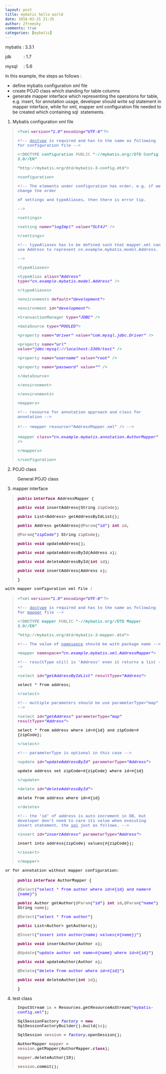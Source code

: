 ```yaml
---
layout: post
title: mybatis hello world
date: 2016-03-31 21:35
author: 2freesky
comments: true
categories: [mybatis]
---
```

mybatis : 3.3.1

jdk          : 1.7

mysql     : 5.6

In this example, the steps as follows :
<ul>
	<li>define mybatis configuration xml file</li>
	<li>create POJO class which standing for table columns</li>
	<li>generate mapper interface which representing the operations for table, e.g. insert, for annotation usage, developer should write sql statement in mapper interface, while for xml, mapper xml configuration file needed to be created which containing sql  statements.</li>
</ul>
<ol>
	<li>
<p class="western">Mybatis configuration xml file</p>
</li>
</ol>
<blockquote>
<p class="western"><span style="color:#008080;"><span style="font-family:'Courier New', monospace;"><span style="font-size:small;">&lt;?</span></span></span><span style="color:#3f7f7f;"><span style="font-family:'Courier New', monospace;"><span style="font-size:small;">xml</span></span></span> <span style="color:#7f007f;"><span style="font-family:'Courier New', monospace;"><span style="font-size:small;">version</span></span></span><span style="color:#000000;"><span style="font-family:'Courier New', monospace;"><span style="font-size:small;">=</span></span></span><span style="color:#2a00ff;"><span style="font-family:'Courier New', monospace;"><span style="font-size:small;"><i>"1.0"</i></span></span></span> <span style="color:#7f007f;"><span style="font-family:'Courier New', monospace;"><span style="font-size:small;">encoding</span></span></span><span style="color:#000000;"><span style="font-family:'Courier New', monospace;"><span style="font-size:small;">=</span></span></span><span style="color:#2a00ff;"><span style="font-family:'Courier New', monospace;"><span style="font-size:small;"><i>"UTF-8"</i></span></span></span> <span style="color:#008080;"><span style="font-family:'Courier New', monospace;"><span style="font-size:small;">?&gt;</span></span></span></p>
<p class="western" align="LEFT"><span style="color:#3f5fbf;"><span style="font-family:'Courier New', monospace;"><span style="font-size:small;">&lt;!-- <u>doctype</u> is required and has to the same as following for configuration file --&gt;</span></span></span></p>
<p class="western" align="LEFT"><span style="font-family:'Courier New', monospace;"><span style="font-size:small;"><span style="color:#008080;">&lt;!</span><span style="color:#3f7f7f;">DOCTYPE</span> <span style="color:#008080;">configuration</span> <span style="color:#808080;">PUBLIC</span> <span style="color:#008080;">"-//mybatis.org//DTD Config 3.0//EN"</span></span></span></p>
<p class="western" align="LEFT"><span style="font-family:'Courier New', monospace;"><span style="font-size:small;"> <span style="color:#3f7f5f;">"http://mybatis.org/dtd/mybatis-3-config.dtd"</span><span style="color:#008080;">&gt;</span></span></span></p>
<p class="western" align="LEFT"><span style="font-family:'Courier New', monospace;"><span style="font-size:small;"><span style="color:#008080;">&lt;</span><span style="color:#3f7f7f;">configuration</span><span style="color:#008080;">&gt;</span></span></span></p>
<p class="western" align="LEFT"><span style="font-family:'Courier New', monospace;"><span style="font-size:small;"> <span style="color:#3f5fbf;">&lt;!-- The elements under configuration has order, e.g. if we change the order </span></span></span></p>
<p class="western" align="LEFT"><span style="color:#3f5fbf;"><span style="font-family:'Courier New', monospace;"><span style="font-size:small;"> of settings and typeAliases, then there is error tip.</span></span></span></p>
<p class="western" align="LEFT"><span style="color:#3f5fbf;"><span style="font-family:'Courier New', monospace;"><span style="font-size:small;"> --&gt;</span></span></span></p>
<p class="western" align="LEFT"><span style="font-family:'Courier New', monospace;"><span style="font-size:small;"> <span style="color:#008080;">&lt;</span><span style="color:#3f7f7f;">settings</span><span style="color:#008080;">&gt;</span></span></span></p>
<p class="western" align="LEFT"><span style="font-family:'Courier New', monospace;"><span style="font-size:small;"> <span style="color:#008080;">&lt;</span><span style="color:#3f7f7f;">setting</span> <span style="color:#7f007f;">name</span><span style="color:#000000;">=</span><span style="color:#2a00ff;"><i>"logImpl"</i></span> <span style="color:#7f007f;">value</span><span style="color:#000000;">=</span><span style="color:#2a00ff;"><i>"SLF4J"</i></span> <span style="color:#008080;">/&gt;</span></span></span></p>
<p class="western" align="LEFT"><span style="font-family:'Courier New', monospace;"><span style="font-size:small;"> <span style="color:#008080;">&lt;/</span><span style="color:#3f7f7f;">settings</span><span style="color:#008080;">&gt;</span></span></span></p>
<p class="western" align="LEFT"><span style="font-family:'Courier New', monospace;"><span style="font-size:small;"> <span style="color:#3f5fbf;">&lt;!-- typeAliases has to be defined such that mapper.xml can use Address to represent</span></span></span><span style="color:#3f5fbf;"><span style="font-family:'Courier New', monospace;"><span style="font-size:small;"> cn.example.mybatis.model.Address.</span></span></span></p>
<p class="western" align="LEFT"><span style="color:#3f5fbf;"><span style="font-family:'Courier New', monospace;"><span style="font-size:small;"> --&gt;</span></span></span></p>
<p class="western" align="LEFT"><span style="font-family:'Courier New', monospace;"><span style="font-size:small;"> <span style="color:#008080;">&lt;</span><span style="color:#3f7f7f;">typeAliases</span><span style="color:#008080;">&gt;</span></span></span></p>
<p class="western" align="LEFT"><span style="font-family:'Courier New', monospace;"><span style="font-size:small;"> <span style="color:#008080;">&lt;</span><span style="color:#3f7f7f;">typeAlias</span> <span style="color:#7f007f;">alias</span><span style="color:#000000;">=</span><span style="color:#2a00ff;"><i>"Address"</i></span> <span style="color:#7f007f;">type</span><span style="color:#000000;">=</span><span style="color:#2a00ff;"><i>"cn.example.mybatis.model.Address"</i></span> <span style="color:#008080;">/&gt;</span></span></span></p>
<p class="western" align="LEFT"><span style="font-family:'Courier New', monospace;"><span style="font-size:small;"> <span style="color:#008080;">&lt;/</span><span style="color:#3f7f7f;">typeAliases</span><span style="color:#008080;">&gt;</span> </span></span></p>
<p class="western" align="LEFT"><span style="font-family:'Courier New', monospace;"><span style="font-size:small;"> <span style="color:#008080;">&lt;</span><span style="color:#3f7f7f;">environments</span> <span style="color:#7f007f;">default</span><span style="color:#000000;">=</span><span style="color:#2a00ff;"><i>"development"</i></span><span style="color:#008080;">&gt;</span></span></span></p>
<p class="western" align="LEFT"><span style="font-family:'Courier New', monospace;"><span style="font-size:small;"> <span style="color:#008080;">&lt;</span><span style="color:#3f7f7f;">environment</span> <span style="color:#7f007f;">id</span><span style="color:#000000;">=</span><span style="color:#2a00ff;"><i>"development"</i></span><span style="color:#008080;">&gt;</span></span></span></p>
<p class="western" align="LEFT"><span style="font-family:'Courier New', monospace;"><span style="font-size:small;"> <span style="color:#008080;">&lt;</span><span style="color:#3f7f7f;">transactionManager</span> <span style="color:#7f007f;">type</span><span style="color:#000000;">=</span><span style="color:#2a00ff;"><i>"JDBC"</i></span> <span style="color:#008080;">/&gt;</span></span></span></p>
<p class="western" align="LEFT"><span style="font-family:'Courier New', monospace;"><span style="font-size:small;"> <span style="color:#008080;">&lt;</span><span style="color:#3f7f7f;">dataSource</span> <span style="color:#7f007f;">type</span><span style="color:#000000;">=</span><span style="color:#2a00ff;"><i>"POOLED"</i></span><span style="color:#008080;">&gt;</span></span></span></p>
<p class="western" align="LEFT"><span style="font-family:'Courier New', monospace;"><span style="font-size:small;"> <span style="color:#008080;">&lt;</span><span style="color:#3f7f7f;">property</span> <span style="color:#7f007f;">name</span><span style="color:#000000;">=</span><span style="color:#2a00ff;"><i>"driver"</i></span> <span style="color:#7f007f;">value</span><span style="color:#000000;">=</span><span style="color:#2a00ff;"><i>"com.mysql.jdbc.Driver"</i></span> <span style="color:#008080;">/&gt;</span></span></span></p>
<p class="western" align="LEFT"><span style="font-family:'Courier New', monospace;"><span style="font-size:small;"> <span style="color:#008080;">&lt;</span><span style="color:#3f7f7f;">property</span> <span style="color:#7f007f;">name</span><span style="color:#000000;">=</span><span style="color:#2a00ff;"><i>"url"</i></span> <span style="color:#7f007f;">value</span><span style="color:#000000;">=</span><span style="color:#2a00ff;"><i>"jdbc:mysql://localhost:3306/test"</i></span> <span style="color:#008080;">/&gt;</span></span></span></p>
<p class="western" align="LEFT"><span style="font-family:'Courier New', monospace;"><span style="font-size:small;"> <span style="color:#008080;">&lt;</span><span style="color:#3f7f7f;">property</span> <span style="color:#7f007f;">name</span><span style="color:#000000;">=</span><span style="color:#2a00ff;"><i>"username"</i></span> <span style="color:#7f007f;">value</span><span style="color:#000000;">=</span><span style="color:#2a00ff;"><i>"root"</i></span> <span style="color:#008080;">/&gt;</span></span></span></p>
<p class="western" align="LEFT"><span style="font-family:'Courier New', monospace;"><span style="font-size:small;"> <span style="color:#008080;">&lt;</span><span style="color:#3f7f7f;">property</span> <span style="color:#7f007f;">name</span><span style="color:#000000;">=</span><span style="color:#2a00ff;"><i>"password"</i></span> <span style="color:#7f007f;">value</span><span style="color:#000000;">=</span><span style="color:#2a00ff;"><i>""</i></span> <span style="color:#008080;">/&gt;</span></span></span></p>
<p class="western" align="LEFT"><span style="font-family:'Courier New', monospace;"><span style="font-size:small;"> <span style="color:#008080;">&lt;/</span><span style="color:#3f7f7f;">dataSource</span><span style="color:#008080;">&gt;</span></span></span></p>
<p class="western" align="LEFT"><span style="font-family:'Courier New', monospace;"><span style="font-size:small;"> <span style="color:#008080;">&lt;/</span><span style="color:#3f7f7f;">environment</span><span style="color:#008080;">&gt;</span></span></span></p>
<p class="western" align="LEFT"><span style="font-family:'Courier New', monospace;"><span style="font-size:small;"> <span style="color:#008080;">&lt;/</span><span style="color:#3f7f7f;">environments</span><span style="color:#008080;">&gt;</span></span></span></p>
<p class="western" align="LEFT"><span style="font-family:'Courier New', monospace;"><span style="font-size:small;"> <span style="color:#008080;">&lt;</span><span style="color:#3f7f7f;">mappers</span><span style="color:#008080;">&gt;</span></span></span></p>
<p class="western" align="LEFT"><span style="font-family:'Courier New', monospace;"><span style="font-size:small;"> <span style="color:#3f5fbf;">&lt;!-- resource for annotation approach and class for annotation --&gt;</span></span></span></p>
<p class="western" align="LEFT"><span style="font-family:'Courier New', monospace;"><span style="font-size:small;"> <span style="color:#3f5fbf;">&lt;!-- </span></span></span><span style="font-size:small;font-family:'Courier New', monospace;color:#3f5fbf;line-height:1.7;">&lt;mapper resource="AddressMapper.xml" /&gt;</span><span style="color:#3f5fbf;"><span style="font-family:'Courier New', monospace;"><span style="font-size:small;"> --&gt;</span></span></span></p>
<p class="western" align="LEFT"><span style="font-family:'Courier New', monospace;"><span style="font-size:small;"> <span style="color:#008080;">&lt;</span><span style="color:#3f7f7f;">mapper</span> <span style="color:#7f007f;">class</span><span style="color:#000000;">=</span><span style="color:#2a00ff;"><i>"cn.example.mybatis.annotation.AuthorMapper"</i></span> <span style="color:#008080;">/&gt;</span></span></span></p>
<p class="western" align="LEFT"><span style="font-family:'Courier New', monospace;"><span style="font-size:small;"> <span style="color:#008080;">&lt;/</span><span style="color:#3f7f7f;">mappers</span><span style="color:#008080;">&gt;</span></span></span></p>
<p class="western" align="LEFT"><span style="color:#008080;"><span style="font-family:'Courier New', monospace;"><span style="font-size:small;">&lt;/</span></span></span><span style="color:#3f7f7f;"><span style="font-family:'Courier New', monospace;"><span style="font-size:small;">configuration</span></span></span><span style="color:#008080;"><span style="font-family:'Courier New', monospace;"><span style="font-size:small;">&gt;</span></span></span></p>
</blockquote>
<ol start="2">
	<li>
<p class="western">POJO class</p>
</li>
</ol>
<p class="western">          General POJO class</p>

<ol start="3">
	<li>
<p class="western">mapper interface</p>
</li>
</ol>
<blockquote>
<p class="western"><span style="color:#7f0055;"><span style="font-family:'Courier New', monospace;"><span style="font-size:small;"><b>public</b></span></span></span> <span style="color:#7f0055;"><span style="font-family:'Courier New', monospace;"><span style="font-size:small;"><b>interface</b></span></span></span><span style="color:#000000;"><span style="font-family:'Courier New', monospace;"><span style="font-size:small;"> AddressMapper {</span></span></span></p>
<p class="western" align="LEFT"><span style="font-family:'Courier New', monospace;"><span style="font-size:small;"> <span style="color:#7f0055;"><b>public</b></span> <span style="color:#7f0055;"><b>void</b></span><span style="color:#000000;"> insertAddress(String </span><span style="color:#6a3e3e;">zipCode</span><span style="color:#000000;">);</span></span></span></p>
<p class="western" align="LEFT"><span style="font-family:'Courier New', monospace;"><span style="font-size:small;"> <span style="color:#7f0055;"><b>public</b></span><span style="color:#000000;"> List&lt;Address&gt; getAddressByIdList();</span></span></span></p>
<p class="western" align="LEFT"><span style="font-family:'Courier New', monospace;"><span style="font-size:small;"> <span style="color:#7f0055;"><b>public</b></span><span style="color:#000000;"> Address getAddress(</span><span style="color:#646464;">@Param</span><span style="color:#000000;">(</span><span style="color:#2a00ff;">"id"</span><span style="color:#000000;">) </span><span style="color:#7f0055;"><b>int</b></span> <span style="color:#6a3e3e;">id</span><span style="color:#000000;">,</span></span></span></p>
<p class="western" align="LEFT"><span style="font-family:'Courier New', monospace;"><span style="font-size:small;"><span style="color:#646464;">@Param</span><span style="color:#000000;">(</span><span style="color:#2a00ff;">"zipCode"</span><span style="color:#000000;">) String </span><span style="color:#6a3e3e;">zipCode</span><span style="color:#000000;">);</span></span></span></p>
<p class="western" align="LEFT"><span style="font-family:'Courier New', monospace;"><span style="font-size:small;"> <span style="color:#7f0055;"><b>public</b></span> <span style="color:#7f0055;"><b>void</b></span><span style="color:#000000;"> updateAddress(); </span></span></span></p>
<p class="western" align="LEFT"><span style="font-family:'Courier New', monospace;"><span style="font-size:small;"> <span style="color:#7f0055;"><b>public</b></span> <span style="color:#7f0055;"><b>void</b></span><span style="color:#000000;"> updateAddressById(Address </span><span style="color:#6a3e3e;">a</span><span style="color:#000000;">);</span></span></span></p>
<p class="western" align="LEFT"><span style="font-family:'Courier New', monospace;"><span style="font-size:small;"> <span style="color:#7f0055;"><b>public</b></span> <span style="color:#7f0055;"><b>void</b></span><span style="color:#000000;"> deleteAddressById(</span><span style="color:#7f0055;"><b>int</b></span> <span style="color:#6a3e3e;">id</span><span style="color:#000000;">);</span></span></span></p>
<p class="western" align="LEFT"><span style="font-family:'Courier New', monospace;"><span style="font-size:small;"> <span style="color:#7f0055;"><b>public</b></span> <span style="color:#7f0055;"><b>void</b></span><span style="color:#000000;"> insertAddress(Address </span><span style="color:#6a3e3e;">a</span><span style="color:#000000;">);</span></span></span></p>
<p class="western" align="LEFT"><span style="color:#000000;"><span style="font-family:'Courier New', monospace;"><span style="font-size:small;">} </span></span></span></p>
</blockquote>
<p class="western" align="LEFT"><span style="color:#000000;"> <span style="font-family:'Courier New', monospace;"><span style="font-size:small;">with mapper configuration xml file :</span></span></span></p>

<blockquote>
<p class="western" align="LEFT"><span style="color:#008080;"><span style="font-family:'Courier New', monospace;"><span style="font-size:small;">&lt;?</span></span></span><span style="color:#3f7f7f;"><span style="font-family:'Courier New', monospace;"><span style="font-size:small;">xml</span></span></span> <span style="color:#7f007f;"><span style="font-family:'Courier New', monospace;"><span style="font-size:small;">version</span></span></span><span style="color:#000000;"><span style="font-family:'Courier New', monospace;"><span style="font-size:small;">=</span></span></span><span style="color:#2a00ff;"><span style="font-family:'Courier New', monospace;"><span style="font-size:small;"><i>"1.0"</i></span></span></span> <span style="color:#7f007f;"><span style="font-family:'Courier New', monospace;"><span style="font-size:small;">encoding</span></span></span><span style="color:#000000;"><span style="font-family:'Courier New', monospace;"><span style="font-size:small;">=</span></span></span><span style="color:#2a00ff;"><span style="font-family:'Courier New', monospace;"><span style="font-size:small;"><i>"UTF-8"</i></span></span></span> <span style="color:#008080;"><span style="font-family:'Courier New', monospace;"><span style="font-size:small;">?&gt;</span></span></span></p>
<p class="western" align="LEFT"><span style="color:#3f5fbf;"><span style="font-family:'Courier New', monospace;"><span style="font-size:small;">&lt;!-- <u>doctype</u> is required and has to the same as following for <u>mapper</u> file --&gt;</span></span></span></p>
<p class="western" align="LEFT"><span style="font-family:'Courier New', monospace;"><span style="font-size:small;"><span style="color:#008080;">&lt;!</span><span style="color:#3f7f7f;">DOCTYPE</span> <span style="color:#008080;">mapper</span> <span style="color:#808080;">PUBLIC</span> <span style="color:#008080;">"-//mybatis.org//DTD Mapper 3.0//EN"</span></span></span></p>
<p class="western" align="LEFT"><span style="font-family:'Courier New', monospace;"><span style="font-size:small;"> <span style="color:#3f7f5f;">"http://mybatis.org/dtd/mybatis-3-mapper.dtd"</span><span style="color:#008080;">&gt;</span></span></span></p>
<p class="western" align="LEFT"><span style="color:#3f5fbf;"><span style="font-family:'Courier New', monospace;"><span style="font-size:small;">&lt;!-- The value of <u>namesapce</u> should be with package name --&gt;</span></span></span></p>
<p class="western" align="LEFT"><span style="font-family:'Courier New', monospace;"><span style="font-size:small;"><span style="color:#008080;">&lt;</span><span style="color:#3f7f7f;">mapper</span> <span style="color:#7f007f;">namespace</span><span style="color:#000000;">=</span><span style="color:#2a00ff;"><i>"cn.example.mybatis.xml.AddressMapper"</i></span><span style="color:#008080;">&gt;</span></span></span></p>
<p class="western" align="LEFT"><span style="font-family:'Courier New', monospace;"><span style="font-size:small;"> <span style="color:#3f5fbf;">&lt;!-- resultType still is 'Address' even it returns a list --&gt;</span> </span></span></p>
<p class="western" align="LEFT"><span style="font-family:'Courier New', monospace;"><span style="font-size:small;"> <span style="color:#008080;">&lt;</span><span style="color:#3f7f7f;">select</span> <span style="color:#7f007f;">id</span><span style="color:#000000;">=</span><span style="color:#2a00ff;"><i>"getAddressByIdList"</i></span> <span style="color:#7f007f;">resultType</span><span style="color:#000000;">=</span><span style="color:#2a00ff;"><i>"Address"</i></span><span style="color:#008080;">&gt;</span></span></span></p>
<p class="western" align="LEFT"><span style="color:#000000;"><span style="font-family:'Courier New', monospace;"><span style="font-size:small;"> select * from address;</span></span></span></p>
<p class="western" align="LEFT"><span style="font-family:'Courier New', monospace;"><span style="font-size:small;"> <span style="color:#008080;">&lt;/</span><span style="color:#3f7f7f;">select</span><span style="color:#008080;">&gt;</span></span></span></p>
<p class="western" align="LEFT"><span style="font-family:'Courier New', monospace;"><span style="font-size:small;"> <span style="color:#3f5fbf;">&lt;!-- multiple parameters should be use parameterType="map" --&gt;</span></span></span></p>
<p class="western" align="LEFT"><span style="font-family:'Courier New', monospace;"><span style="font-size:small;"> <span style="color:#008080;">&lt;</span><span style="color:#3f7f7f;">select</span> <span style="color:#7f007f;">id</span><span style="color:#000000;">=</span><span style="color:#2a00ff;"><i>"getAddress"</i></span> <span style="color:#7f007f;">parameterType</span><span style="color:#000000;">=</span><span style="color:#2a00ff;"><i>"map"</i></span> <span style="color:#7f007f;">resultType</span><span style="color:#000000;">=</span><span style="color:#2a00ff;"><i>"Address"</i></span><span style="color:#008080;">&gt;</span></span></span></p>
<p class="western" align="LEFT"><span style="color:#000000;"><span style="font-family:'Courier New', monospace;"><span style="font-size:small;"> select * from address where id=#{id} and zipCode=#{zipCode};</span></span></span></p>
<p class="western" align="LEFT"><span style="font-family:'Courier New', monospace;"><span style="font-size:small;"> <span style="color:#008080;">&lt;/</span><span style="color:#3f7f7f;">select</span><span style="color:#008080;">&gt;</span></span></span></p>
<p class="western" align="LEFT"><span style="font-family:'Courier New', monospace;"><span style="font-size:small;"> <span style="color:#3f5fbf;">&lt;!-- parameterType is optional in this case --&gt;</span></span></span></p>
<p class="western" align="LEFT"><span style="font-family:'Courier New', monospace;"><span style="font-size:small;"> <span style="color:#008080;">&lt;</span><span style="color:#3f7f7f;">update</span> <span style="color:#7f007f;">id</span><span style="color:#000000;">=</span><span style="color:#2a00ff;"><i>"updateAddressById"</i></span> <span style="color:#7f007f;">parameterType</span><span style="color:#000000;">=</span><span style="color:#2a00ff;"><i>"Address"</i></span><span style="color:#008080;">&gt;</span></span></span></p>
<p class="western" align="LEFT"><span style="color:#000000;"><span style="font-family:'Courier New', monospace;"><span style="font-size:small;"> update address set zipCode=#{zipCode} where id=#{id}</span></span></span></p>
<p class="western" align="LEFT"><span style="font-family:'Courier New', monospace;"><span style="font-size:small;"> <span style="color:#008080;">&lt;/</span><span style="color:#3f7f7f;">update</span><span style="color:#008080;">&gt;</span></span></span></p>
<p class="western" align="LEFT"><span style="font-family:'Courier New', monospace;"><span style="font-size:small;"> <span style="color:#008080;">&lt;</span><span style="color:#3f7f7f;">delete</span> <span style="color:#7f007f;">id</span><span style="color:#000000;">=</span><span style="color:#2a00ff;"><i>"deleteAddressById"</i></span><span style="color:#008080;">&gt;</span></span></span></p>
<p class="western" align="LEFT"><span style="color:#000000;"><span style="font-family:'Courier New', monospace;"><span style="font-size:small;"> delete from address where id=#{id}</span></span></span></p>
<p class="western" align="LEFT"><span style="font-family:'Courier New', monospace;"><span style="font-size:small;"> <span style="color:#008080;">&lt;/</span><span style="color:#3f7f7f;">delete</span><span style="color:#008080;">&gt;</span></span></span></p>
<p class="western" align="LEFT"><span style="font-family:'Courier New', monospace;"><span style="font-size:small;"> <span style="color:#3f5fbf;">&lt;!-- the 'id' of address is auto increment in DB, but developer don't need to care its value</span></span></span><span style="color:#3f5fbf;"><span style="font-family:'Courier New', monospace;"><span style="font-size:small;"> when executing insert statement, the <u>sql</u> just as follows.</span></span></span><span style="color:#3f5fbf;"><span style="font-family:'Courier New', monospace;"><span style="font-size:small;"> --&gt;</span></span></span></p>
<p class="western" align="LEFT"><span style="font-family:'Courier New', monospace;"><span style="font-size:small;"> <span style="color:#008080;">&lt;</span><span style="color:#3f7f7f;">insert</span> <span style="color:#7f007f;">id</span><span style="color:#000000;">=</span><span style="color:#2a00ff;"><i>"insertAddress"</i></span> <span style="color:#7f007f;">parameterType</span><span style="color:#000000;">=</span><span style="color:#2a00ff;"><i>"Address"</i></span><span style="color:#008080;">&gt;</span></span></span></p>
<p class="western" align="LEFT"><span style="color:#000000;"><span style="font-family:'Courier New', monospace;"><span style="font-size:small;"> insert into address(zipCode) values(#{zipCode});</span></span></span></p>
<p class="western" align="LEFT"><span style="font-family:'Courier New', monospace;"><span style="font-size:small;"> <span style="color:#008080;">&lt;/</span><span style="color:#3f7f7f;">insert</span><span style="color:#008080;">&gt;</span></span></span></p>
<p class="western" align="LEFT"><span style="color:#008080;"><span style="font-family:'Courier New', monospace;"><span style="font-size:small;">&lt;/</span></span></span><span style="color:#3f7f7f;"><span style="font-family:'Courier New', monospace;"><span style="font-size:small;">mapper</span></span></span><span style="color:#008080;"><span style="font-family:'Courier New', monospace;"><span style="font-size:small;">&gt;</span></span></span></p>
</blockquote>
<p class="western" align="LEFT"><span style="color:#000000;"> <span style="font-family:'Courier New', monospace;"><span style="font-size:small;">or for annotation without mapper configuration: </span></span></span></p>

<blockquote>
<p class="western" align="LEFT"><span style="color:#7f0055;"><span style="font-family:'Courier New', monospace;"><span style="font-size:small;"><b>public</b></span></span></span> <span style="color:#7f0055;"><span style="font-family:'Courier New', monospace;"><span style="font-size:small;"><b>interface</b></span></span></span><span style="color:#000000;"><span style="font-family:'Courier New', monospace;"><span style="font-size:small;"> AuthorMapper {</span></span></span></p>
<p class="western" align="LEFT"><span style="font-family:'Courier New', monospace;"><span style="font-size:small;"> <span style="color:#646464;">@Select</span><span style="color:#000000;">(</span><span style="color:#2a00ff;">"select * from author where id=#{id} and name=#{name}"</span><span style="color:#000000;">)</span></span></span></p>
<p class="western" align="LEFT"><span style="font-family:'Courier New', monospace;"><span style="font-size:small;"> <span style="color:#7f0055;"><b>public</b></span><span style="color:#000000;"> Author getAuthor(</span><span style="color:#646464;">@Param</span><span style="color:#000000;">(</span><span style="color:#2a00ff;">"id"</span><span style="color:#000000;">) </span><span style="color:#7f0055;"><b>int</b></span> <span style="color:#6a3e3e;">id</span><span style="color:#000000;">,</span><span style="color:#646464;">@Param</span><span style="color:#000000;">(</span><span style="color:#2a00ff;">"name"</span><span style="color:#000000;">) String </span><span style="color:#6a3e3e;">name</span><span style="color:#000000;">);</span></span></span></p>
<p class="western" align="LEFT"><span style="font-family:'Courier New', monospace;"><span style="font-size:small;"> <span style="color:#646464;">@Select</span><span style="color:#000000;">(</span><span style="color:#2a00ff;">"select * from author"</span><span style="color:#000000;">)</span></span></span></p>
<p class="western" align="LEFT"><span style="font-family:'Courier New', monospace;"><span style="font-size:small;"> <span style="color:#7f0055;"><b>public</b></span><span style="color:#000000;"> List&lt;Author&gt; getAuthors();</span></span></span></p>
<p class="western" align="LEFT"><span style="font-family:'Courier New', monospace;"><span style="font-size:small;"> <span style="color:#646464;">@Insert</span><span style="color:#000000;">(</span><span style="color:#2a00ff;">"insert into author(name) values(#{name})"</span><span style="color:#000000;">)</span></span></span></p>
<p class="western" align="LEFT"><span style="font-family:'Courier New', monospace;"><span style="font-size:small;"> <span style="color:#7f0055;"><b>public</b></span> <span style="color:#7f0055;"><b>void</b></span><span style="color:#000000;"> insertAuthor(Author </span><span style="color:#6a3e3e;">a</span><span style="color:#000000;">);</span></span></span></p>
<p class="western" align="LEFT"><span style="font-family:'Courier New', monospace;"><span style="font-size:small;"> <span style="color:#646464;">@Update</span><span style="color:#000000;">(</span><span style="color:#2a00ff;">"update author set name=#{name} where id=#{id}"</span><span style="color:#000000;">)</span></span></span></p>
<p class="western" align="LEFT"><span style="font-family:'Courier New', monospace;"><span style="font-size:small;"> <span style="color:#7f0055;"><b>public</b></span> <span style="color:#7f0055;"><b>void</b></span><span style="color:#000000;"> updateAuthor(Author </span><span style="color:#6a3e3e;">a</span><span style="color:#000000;">);</span></span></span></p>
<p class="western" align="LEFT"><span style="font-family:'Courier New', monospace;"><span style="font-size:small;"> <span style="color:#646464;">@Delete</span><span style="color:#000000;">(</span><span style="color:#2a00ff;">"delete from author where id=#{id}"</span><span style="color:#000000;">)</span></span></span></p>
<p class="western" align="LEFT"><span style="font-family:'Courier New', monospace;"><span style="font-size:small;"> <span style="color:#7f0055;"><b>public</b></span> <span style="color:#7f0055;"><b>void</b></span><span style="color:#000000;"> deleteAuthor(</span><span style="color:#7f0055;"><b>int</b></span> <span style="color:#6a3e3e;">id</span><span style="color:#000000;">);</span></span></span></p>
<p class="western" align="LEFT"><span style="color:#000000;"><span style="font-family:'Courier New', monospace;"><span style="font-size:small;">}</span></span></span></p>
</blockquote>
<ol start="4">
	<li>
<p class="western">test class</p>
</li>
</ol>
<blockquote>
<p class="western"><span style="color:#000000;"><span style="font-family:'Courier New', monospace;"><span style="font-size:small;">InputStream </span></span></span><span style="color:#6a3e3e;"><span style="font-family:'Courier New', monospace;"><span style="font-size:small;">is</span></span></span><span style="color:#000000;"><span style="font-family:'Courier New', monospace;"><span style="font-size:small;"> = Resources.</span></span></span><span style="color:#000000;"><span style="font-family:'Courier New', monospace;"><span style="font-size:small;"><i>getResourceAsStream</i></span></span></span><span style="color:#000000;"><span style="font-family:'Courier New', monospace;"><span style="font-size:small;">(</span></span></span><span style="color:#2a00ff;"><span style="font-family:'Courier New', monospace;"><span style="font-size:small;">"mybatis-config.xml"</span></span></span><span style="color:#000000;"><span style="font-family:'Courier New', monospace;"><span style="font-size:small;">);</span></span></span></p>
<p class="western" align="LEFT"><span style="font-family:'Courier New', monospace;"><span style="font-size:small;"><span style="color:#000000;"> SqlSessionFactory </span><span style="color:#0000c0;"><i>factory</i></span><span style="color:#000000;"> = </span><span style="color:#7f0055;"><b>new</b></span><span style="color:#000000;"> SqlSessionFactoryBuilder().build(</span><span style="color:#6a3e3e;">is</span><span style="color:#000000;">);</span></span></span></p>
<p class="western" align="LEFT"><span style="font-family:'Courier New', monospace;"><span style="font-size:small;"><span style="color:#000000;"> SqlSession </span><span style="color:#6a3e3e;">session</span><span style="color:#000000;"> = </span><span style="color:#0000c0;"><i>factory</i></span><span style="color:#000000;">.openSession();</span></span></span></p>
<p class="western" align="LEFT"><span style="color:#000000;"><span style="font-family:'Courier New', monospace;"><span style="font-size:small;"> AuthorMapper </span></span></span><span style="color:#6a3e3e;"><span style="font-family:'Courier New', monospace;"><span style="font-size:small;">mapper</span></span></span><span style="color:#000000;"><span style="font-family:'Courier New', monospace;"><span style="font-size:small;"> = </span></span></span><span style="color:#6a3e3e;"><span style="font-family:'Courier New', monospace;"><span style="font-size:small;">session</span></span></span><span style="color:#000000;"><span style="font-family:'Courier New', monospace;"><span style="font-size:small;">.getMapper(AuthorMapper.</span></span></span><span style="color:#7f0055;"><span style="font-family:'Courier New', monospace;"><span style="font-size:small;"><b>class</b></span></span></span><span style="color:#000000;"><span style="font-family:'Courier New', monospace;"><span style="font-size:small;">);</span></span></span></p>
<p class="western" align="LEFT"><span style="color:#6a3e3e;"><span style="font-family:'Courier New', monospace;"><span style="font-size:small;">mapper</span></span></span><span style="color:#000000;"><span style="font-family:'Courier New', monospace;"><span style="font-size:small;">.deleteAuthor(10); </span></span></span></p>
<p class="western" align="LEFT"><span style="color:#6a3e3e;"><span style="font-family:'Courier New', monospace;"><span style="font-size:small;">session</span></span></span><span style="color:#000000;"><span style="font-family:'Courier New', monospace;"><span style="font-size:small;">.commit();</span></span></span></p>
</blockquote>
